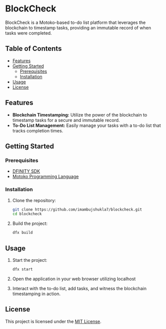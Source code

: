 # BlockCheck

BlockCheck is a Motoko-based to-do list platform that leverages the blockchain to timestamp tasks, providing an immutable record of when tasks were completed.

## Table of Contents

- [Features](#features)
- [Getting Started](#getting-started)
  - [Prerequisites](#prerequisites)
  - [Installation](#installation)
- [Usage](#usage)
- [License](#license)

## Features

- **Blockchain Timestamping:** Utilize the power of the blockchain to timestamp tasks for a secure and immutable record.
- **To-Do List Management:** Easily manage your tasks with a to-do list that tracks completion times.

## Getting Started

### Prerequisites

- [DFINITY SDK](https://sdk.dfinity.org/)
- [Motoko Programming Language](https://sdk.dfinity.org/docs/language-guide/motoko.html)

### Installation

1. Clone the repository:

    ```bash
    git clone https://github.com/imambujshukla7/blockcheck.git
    cd blockcheck
    ```

2. Build the project:

    ```bash
    dfx build
    ```

## Usage

1. Start the project:

    ```bash
    dfx start
    ```

2. Open the application in your web browser utilizing localhost

3. Interact with the to-do list, add tasks, and witness the blockchain timestamping in action.

## License

This project is licensed under the [MIT License](LICENSE).
